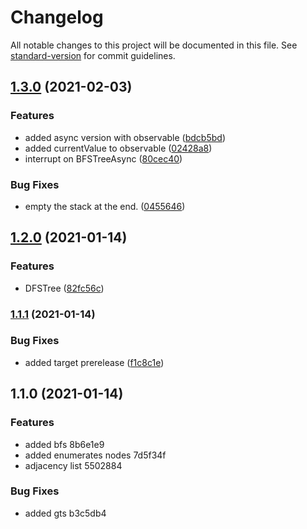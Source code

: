 # Changelog

All notable changes to this project will be documented in this file. See [standard-version](https://github.com/conventional-changelog/standard-version) for commit guidelines.

## [1.3.0](https://github.com/jlguenego/tree/compare/v1.2.0...v1.3.0) (2021-02-03)


### Features

* added async version with observable ([bdcb5bd](https://github.com/jlguenego/tree/commit/bdcb5bd4528281a4d7b234483545b200a4b69831))
* added currentValue to observable ([02428a8](https://github.com/jlguenego/tree/commit/02428a8073ae5eebf517c744962b6883761d23b3))
* interrupt on BFSTreeAsync ([80cec40](https://github.com/jlguenego/tree/commit/80cec407f4f91c4ff34a5f3553298b074519f047))


### Bug Fixes

* empty the stack at the end. ([0455646](https://github.com/jlguenego/tree/commit/04556465ddd638c01844cf8077ae5f24973c8613))

## [1.2.0](https://github.com/jlguenego/tree/compare/v1.1.1...v1.2.0) (2021-01-14)


### Features

* DFSTree ([82fc56c](https://github.com/jlguenego/tree/commit/82fc56c4407570b02fb3fcc42e892c5abfce7f06))

### [1.1.1](https://github.com/jlguenego/tree/compare/v1.1.0...v1.1.1) (2021-01-14)


### Bug Fixes

* added target prerelease ([f1c8c1e](https://github.com/jlguenego/tree/commit/f1c8c1e8a31bb5e89e33ef577a0e4f88c779ffad))

## 1.1.0 (2021-01-14)


### Features

* added bfs 8b6e1e9
* added enumerates nodes 7d5f34f
* adjacency list 5502884


### Bug Fixes

* added gts b3c5db4
